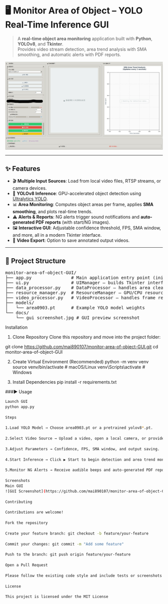 # 🖥️ Monitor Area of Object – YOLO Real-Time Inference GUI

> A **real-time object area monitoring** application built with **Python**, **YOLOv8**, and **Tkinter**.  
> Provides video stream detection, area trend analysis with SMA smoothing, and automatic alerts with PDF reports.

![GUI Screenshot](https://github.com/mai890107/monitor-area-of-object-GUI/raw/main/docs/gui%20screenshot.jpg)

---

## ✨ Features

- 🎬 **Multiple Input Sources**: Load from local video files, RTSP streams, or camera devices.  
- 🤖 **YOLOv8 Inference**: GPU-accelerated object detection using [Ultralytics YOLO](https://github.com/ultralytics/ultralytics).  
- 📊 **Area Monitoring**: Computes object areas per frame, applies **SMA smoothing**, and plots real-time trends.  
- ⚠ **Alerts & Reports**: NG alerts trigger sound notifications and **auto-generated PDF reports** (with start/NG images).  
- 🖼 **Interactive GUI**: Adjustable confidence threshold, FPS, SMA window, and more, all in a modern Tkinter interface.  
- 💾 **Video Export**: Option to save annotated output videos.

---

## 📂 Project Structure
<pre>
monitor-area-of-object-GUI/
├── app.py               # Main application entry point (initializes YOLOInferenceApp)
├── ui.py                # UIManager – builds Tkinter interface and layouts
├── data_processor.py    # DataProcessor – handles area cleaning, trend checks, NG detection
├── resource_manager.py  # ResourceManager – GPU/CPU resource handling and cleanup
├── video_processor.py   # VideoProcessor – handles frame reading, YOLO inference, and plotting
├── models/
│   └── area0903.pt      # Example YOLO model weights
└── docs/
    └── gui screenshot.jpg # GUI preview screenshot
</pre>




Installation
1. Clone Repository
Clone this repository and move into the project folder:

git clone https://github.com/mai890107/monitor-area-of-object-GUI.git
cd monitor-area-of-object-GUI

2. Create Virtual Environment (Recommended)
python -m venv venv
source venv/bin/activate      # macOS/Linux
venv\Scripts\activate         # Windows

3. Install Dependencies
pip install -r requirements.txt

###▶ Usage
```bash
Launch GUI
python app.py

Steps

1.Load YOLO Model → Choose area0903.pt or a pretrained yolov8*.pt.

2.Select Video Source → Upload a video, open a local camera, or provide an RTSP URL.

3.Adjust Parameters → Confidence, FPS, SMA window, and output saving.

4.Start Inference → Click ▶ Start to begin detection and area trend monitoring.

5.Monitor NG Alerts → Receive audible beeps and auto-generated PDF reports when conditions are met.

Screenshots
Main GUI
![GUI Screenshot](https://github.com/mai890107/monitor-area-of-object-GUI/raw/main/docs/gui%20screenshot.jpg)

Contributing

Contributions are welcome!

Fork the repository

Create your feature branch: git checkout -b feature/your-feature

Commit your changes: git commit -m "Add some feature"

Push to the branch: git push origin feature/your-feature

Open a Pull Request

Please follow the existing code style and include tests or screenshots where applicable.

License

This project is licensed under the MIT License

